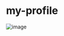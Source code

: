 # my-profile
![image](https://user-images.githubusercontent.com/112681188/206367293-592fcfd0-6255-4e5e-831b-a8a55266cc54.png)
